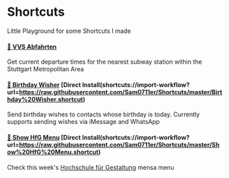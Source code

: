 # Shortcuts
Little Playground for some Shortcuts I made

#### [🚈 VVS Abfahrten](shortcuts://import-workflow?url=https://raw.githubusercontent.com/Sam0711er/Shortcuts/master/VVS%20Abfahrten.shortcut)
Get current departure times for the nearest subway station within the Stuttgart Metropolitan Area


#### [🎉 Birthday Wisher](https://github.com/Sam0711er/Shortcuts/blob/master/Birthday%20Wisher.shortcut) [Direct Install(shortcuts://import-workflow?url=https://raw.githubusercontent.com/Sam0711er/Shortcuts/master/Birthday%20Wisher.shortcut)
Send birthday wishes to contacts whose birthday is today. Currently supports sending wishes via iMessage and WhatsApp


#### [🥕 Show HfG Menu](https://github.com/Sam0711er/Shortcuts/blob/master/Show%20HfG%20Menu.shortcut) [Direct Install(shortcuts://import-workflow?url=https://raw.githubusercontent.com/Sam0711er/Shortcuts/master/Show%20HfG%20Menu.shortcut)
Check this week's [Hochschule für Gestaltung](https://github.com/hfg-gmuend) mensa menu
